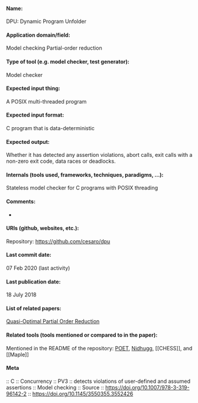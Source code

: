 #### Name:
DPU: Dynamic Program Unfolder

#### Application domain/field:
Model checking
Partial-order reduction

#### Type of tool (e.g. model checker, test generator):
Model checker

#### Expected input thing:
A POSIX multi-threaded program

#### Expected input format:
C program that is data-deterministic

#### Expected output:
Whether it has detected any assertion violations, abort calls, exit calls with a non-zero exit code, data races or deadlocks.

#### Internals (tools used, frameworks, techniques, paradigms, ...):
Stateless model checker for C programs with POSIX threading

#### Comments:
-

#### URIs (github, websites, etc.):
Repository: https://github.com/cesaro/dpu

#### Last commit date:
07 Feb 2020 (last activity)

#### Last publication date:
18 July 2018

#### List of related papers:
[Quasi-Optimal Partial Order Reduction](https://doi.org/10.1007/978-3-319-96142-2_22)

#### Related tools (tools mentioned or compared to in the paper):
Mentioned in the README of the repository: [POET](POET.md), [Nidhugg](../Nidhugg.md), [[CHESS]], and [[Maple]]

#### Meta
:: C
:: Concurrency
:: PV3 :: detects violations of user-defined and assumed assertions
:: Model checking
:: Source :: https://doi.org/10.1007/978-3-319-96142-2 :: https://doi.org/10.1145/3550355.3552426
